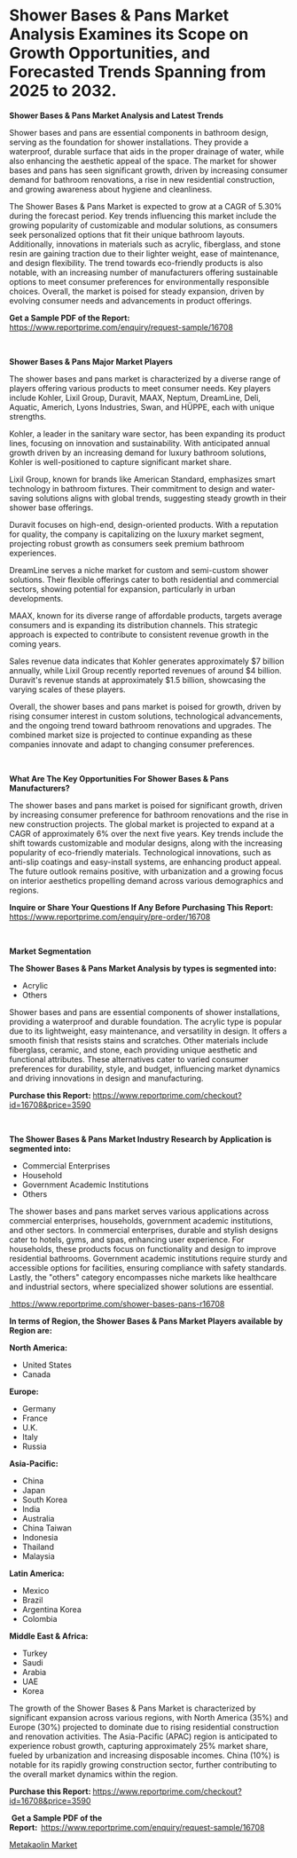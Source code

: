 <p><h1>Shower Bases & Pans Market Analysis Examines its Scope on Growth Opportunities, and Forecasted Trends Spanning from 2025 to 2032.</h1></p><p><strong>Shower Bases & Pans Market Analysis and Latest Trends</strong></p>
<p><p>Shower bases and pans are essential components in bathroom design, serving as the foundation for shower installations. They provide a waterproof, durable surface that aids in the proper drainage of water, while also enhancing the aesthetic appeal of the space. The market for shower bases and pans has seen significant growth, driven by increasing consumer demand for bathroom renovations, a rise in new residential construction, and growing awareness about hygiene and cleanliness.</p><p>The Shower Bases & Pans Market is expected to grow at a CAGR of 5.30% during the forecast period. Key trends influencing this market include the growing popularity of customizable and modular solutions, as consumers seek personalized options that fit their unique bathroom layouts. Additionally, innovations in materials such as acrylic, fiberglass, and stone resin are gaining traction due to their lighter weight, ease of maintenance, and design flexibility. The trend towards eco-friendly products is also notable, with an increasing number of manufacturers offering sustainable options to meet consumer preferences for environmentally responsible choices. Overall, the market is poised for steady expansion, driven by evolving consumer needs and advancements in product offerings.</p></p>
<p><strong>Get a Sample PDF of the Report:&nbsp;</strong> <a href="https://www.reportprime.com/enquiry/request-sample/16708?utm_campaign=2529&utm_medium=2&utm_source=Github&utm_content=ia&utm_term=18032025&utm_id=shower-bases-pans">https://www.reportprime.com/enquiry/request-sample/16708</a></p>
<p>&nbsp;</p>
<p><strong>Shower Bases & Pans Major Market Players</strong></p>
<p><p>The shower bases and pans market is characterized by a diverse range of players offering various products to meet consumer needs. Key players include Kohler, Lixil Group, Duravit, MAAX, Neptum, DreamLine, Deli, Aquatic, Americh, Lyons Industries, Swan, and HÜPPE, each with unique strengths.</p><p>Kohler, a leader in the sanitary ware sector, has been expanding its product lines, focusing on innovation and sustainability. With anticipated annual growth driven by an increasing demand for luxury bathroom solutions, Kohler is well-positioned to capture significant market share.</p><p>Lixil Group, known for brands like American Standard, emphasizes smart technology in bathroom fixtures. Their commitment to design and water-saving solutions aligns with global trends, suggesting steady growth in their shower base offerings.</p><p>Duravit focuses on high-end, design-oriented products. With a reputation for quality, the company is capitalizing on the luxury market segment, projecting robust growth as consumers seek premium bathroom experiences.</p><p>DreamLine serves a niche market for custom and semi-custom shower solutions. Their flexible offerings cater to both residential and commercial sectors, showing potential for expansion, particularly in urban developments.</p><p>MAAX, known for its diverse range of affordable products, targets average consumers and is expanding its distribution channels. This strategic approach is expected to contribute to consistent revenue growth in the coming years.</p><p>Sales revenue data indicates that Kohler generates approximately $7 billion annually, while Lixil Group recently reported revenues of around $4 billion. Duravit's revenue stands at approximately $1.5 billion, showcasing the varying scales of these players.</p><p>Overall, the shower bases and pans market is poised for growth, driven by rising consumer interest in custom solutions, technological advancements, and the ongoing trend toward bathroom renovations and upgrades. The combined market size is projected to continue expanding as these companies innovate and adapt to changing consumer preferences.</p></p>
<p>&nbsp;</p>
<p><strong>What Are The Key Opportunities For Shower Bases & Pans Manufacturers?</strong></p>
<p><p>The shower bases and pans market is poised for significant growth, driven by increasing consumer preference for bathroom renovations and the rise in new construction projects. The global market is projected to expand at a CAGR of approximately 6% over the next five years. Key trends include the shift towards customizable and modular designs, along with the increasing popularity of eco-friendly materials. Technological innovations, such as anti-slip coatings and easy-install systems, are enhancing product appeal. The future outlook remains positive, with urbanization and a growing focus on interior aesthetics propelling demand across various demographics and regions.</p></p>
<p><strong>Inquire or Share Your Questions If Any Before Purchasing This Report:</strong> <a href="https://www.reportprime.com/enquiry/pre-order/16708?utm_campaign=2529&utm_medium=2&utm_source=Github&utm_content=ia&utm_term=18032025&utm_id=shower-bases-pans">https://www.reportprime.com/enquiry/pre-order/16708</a></p>
<p>&nbsp;</p>
<p><strong>Market Segmentation</strong></p>
<p><strong>The Shower Bases & Pans Market Analysis by types is segmented into:</strong></p>
<p><ul><li>Acrylic</li><li>Others</li></ul></p>
<p><p>Shower bases and pans are essential components of shower installations, providing a waterproof and durable foundation. The acrylic type is popular due to its lightweight, easy maintenance, and versatility in design. It offers a smooth finish that resists stains and scratches. Other materials include fiberglass, ceramic, and stone, each providing unique aesthetic and functional attributes. These alternatives cater to varied consumer preferences for durability, style, and budget, influencing market dynamics and driving innovations in design and manufacturing.</p></p>
<p><strong>Purchase this Report:&nbsp;</strong><a href="https://www.reportprime.com/checkout?id=16708&price=3590&utm_campaign=2529&utm_medium=2&utm_source=Github&utm_content=ia&utm_term=18032025&utm_id=shower-bases-pans">https://www.reportprime.com/checkout?id=16708&price=3590</a></p>
<p>&nbsp;</p>
<p><strong>The Shower Bases & Pans Market Industry Research by Application is segmented into:</strong></p>
<p><ul><li>Commercial Enterprises</li><li>Household</li><li>Government Academic Institutions</li><li>Others</li></ul></p>
<p><p>The shower bases and pans market serves various applications across commercial enterprises, households, government academic institutions, and other sectors. In commercial enterprises, durable and stylish designs cater to hotels, gyms, and spas, enhancing user experience. For households, these products focus on functionality and design to improve residential bathrooms. Government academic institutions require sturdy and accessible options for facilities, ensuring compliance with safety standards. Lastly, the "others" category encompasses niche markets like healthcare and industrial sectors, where specialized shower solutions are essential.</p></p>
<p><a href="https://www.reportprime.com/shower-bases-pans-r16708?utm_campaign=2529&utm_medium=2&utm_source=Github&utm_content=ia&utm_term=18032025&utm_id=shower-bases-pans">&nbsp;https://www.reportprime.com/shower-bases-pans-r16708</a></p>
<p><strong>In terms of Region, the Shower Bases & Pans Market Players available by Region are:</strong></p>
<p>
    <p> <strong> North America: </strong>
        <ul>
            <li>United States</li>
            <li>Canada</li>
        </ul>
        </p> 
    <p> <strong> Europe: </strong>
        <ul>
            <li>Germany</li>
            <li>France</li>
            <li>U.K.</li>
            <li>Italy</li>
            <li>Russia</li>
        </ul>
        </p> 
    <p> <strong> Asia-Pacific: </strong>
        <ul>
            <li>China</li>
            <li>Japan</li>
            <li>South Korea</li>
            <li>India</li>
            <li>Australia</li>
            <li>China Taiwan</li>
            <li>Indonesia</li>
            <li>Thailand</li>
            <li>Malaysia</li>
        </ul>
        </p> 
    <p> <strong> Latin America: </strong>
        <ul>
            <li>Mexico</li>
            <li>Brazil</li>
            <li>Argentina Korea</li>
            <li>Colombia</li>
        </ul>
        </p> 
    <p> <strong> Middle East & Africa: </strong>
        <ul>
            <li>Turkey</li>
            <li>Saudi</li>
            <li>Arabia</li>
            <li>UAE</li>
            <li>Korea</li>
        </ul>
    </p>
    </p>
<p><p>The growth of the Shower Bases & Pans Market is characterized by significant expansion across various regions, with North America (35%) and Europe (30%) projected to dominate due to rising residential construction and renovation activities. The Asia-Pacific (APAC) region is anticipated to experience robust growth, capturing approximately 25% market share, fueled by urbanization and increasing disposable incomes. China (10%) is notable for its rapidly growing construction sector, further contributing to the overall market dynamics within the region.</p></p>
<p><strong>Purchase this Report: </strong><a href="https://www.reportprime.com/checkout?id=16708&price=3590&utm_campaign=2529&utm_medium=2&utm_source=Github&utm_content=ia&utm_term=18032025&utm_id=shower-bases-pans">https://www.reportprime.com/checkout?id=16708&price=3590</a></p>
<p>&nbsp;<strong>Get a Sample PDF of the Report:&nbsp;&nbsp;</strong><a href="https://www.reportprime.com/enquiry/request-sample/16708?utm_campaign=2529&utm_medium=2&utm_source=Github&utm_content=ia&utm_term=18032025&utm_id=shower-bases-pans">https://www.reportprime.com/enquiry/request-sample/16708</a></p>
<p><strong></strong></p>
<p><p><a href="https://github.com/hartsockdonnette82/Market-Research-Report-List-1/blob/main/metakaolin-market.md?utm_campaign=2529&utm_medium=2&utm_source=Github&utm_content=ia&utm_term=18032025&utm_id=shower-bases-pans">Metakaolin Market</a></p></p>